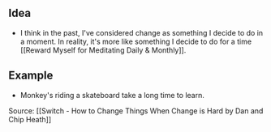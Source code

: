 ## Idea
- I think in the past, I've considered change as something I decide to do in a moment. In reality, it's more like something I decide to do for a time [[Reward Myself for Meditating Daily & Monthly]].

## Example
- Monkey's riding a skateboard take a long time to learn.

Source: [[Switch - How to Change Things When Change is Hard by Dan and Chip Heath]]